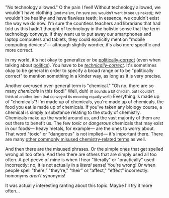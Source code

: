 <p>"No technology allowed." O the pain I feel! Without technology allowed, we wouldn't have clothing <small>(and ma'am, I'm sure you wouldn't want to see us naked)</small>; we wouldn't be healthy and have flawless teeth; in essence, we couldn't exist the way we do now. I'm sure the countless teachers and librarians that had told us this hadn't thought of technology in the holistic sense that the term technology conveys. If they want us to put away our smartphones and laptop computers and tablets, they could explicitly mention "mobile computing devices"&mdash; although slightly wordier, it's also more specific and more correct.</p><p> In my world, it's not okay to generalize or be <a href="https://en.wikipedia.org/wiki/Political_correctness">politically-correct</a> (even when talking about <a href="https://en.wikipedia.org/wiki/Category:Political_terminology">politics</a>). You have to be <a href="http://english.stackexchange.com/questions/26185/usage-of-the-word-technically"><em>technically-correct</em></a>. It's sometimes okay to be general in order to specify a broad range or to be "politically correct" to mention something in a kinder way, as long as it is very precise.</p><p>Another overused over-general term is "chemical." "Oh no, there are so many <em>chemicals</em> in this food!" Well, duh! <small>(It sounds a bit childish, but I couldn't think of another term that conveyed its meaning equally well.)</small> Everything is made up of "chemicals"! I'm made up of chemicals, you're made up of chemicals, the food you eat is made up of chemicals. If you've taken any biology course, a chemical is simply a substance relating to the study of chemistry. Chemicals make up the world around us, and the vast majority of them are out there to benefit us. The few <em>toxic</em> or <em>dangerous</em> chemicals that may exist in our foods&mdash; heavy metals, for example&mdash; are the ones to worry about. That word "toxic" or "dangerous" is not implied&mdash; it's important there. There are many <a href="http://wavefunction.fieldofscience.com/2011/05/top-four-misused-chemical-terms-laymans.html">other commonly misused chemistry-related terms</a> as well.</p><p>And then there are the misused phrases. Or the simple ones that get spelled wrong all too often. And then there are others that are simply used all too often. A pet peeve of mine is when I hear "literally" or "practically" used incorrectly: no, it is not actually in a <em>literal</em> sense! You're wrong! Or when people spell "there," "they're," "their" or "affect," "effect" incorrectly: homonyms <em>aren't</em> synonyms!</p><p>It was actually interesting ranting about this topic. Maybe I'll try it more often&hellip;</p>